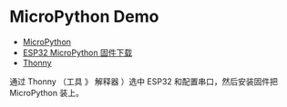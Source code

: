 # MicroPython Demo

- [MicroPython](https://micropython.org/)
- [ESP32 MicroPython 固件下载](https://micropython.org/download/esp32/)
- [Thonny](https://thonny.org/)

通过 Thonny （工具 》 解释器 ）选中 ESP32 和配置串口，然后安装固件把 MicroPython 装上。
